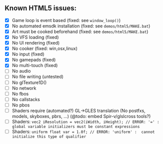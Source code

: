 ## Known HTML5 issues:
- [x] Game loop is event based (fixed: see `window_loop()`)
- [x] No automated emsdk installation (fixed: see `demos/html5/MAKE.bat`)
- [x] Art must be cooked beforehand (fixed: see `demos/html5/MAKE.bat`)
- [x] No VFS loading (fixed)
- [x] No UI rendering (fixed)
- [x] No cooker (fixed: win,osx,linux)
- [x] No input (fixed)
- [x] No gamepads (fixed)
- [x] No multi-touch (fixed)
- [ ] No audio
- [ ] No file writing (untested)
- [ ] No glTexture1D()
- [ ] No network
- [ ] No fbos
- [ ] No callstacks
- [ ] No pbos
- [ ] Shaders require (automated?) GL->GLES translation (No postfxs, models, skyboxes, pbrs, ...) (@todo: embed Spir-v/glslcross tools?)
- [ ] Shaders: `vec2 iResolution = vec2(iWidth, iHeight); // ERROR: '=' : global variable initializers must be constant expressions`
- [ ] Shaders: `uniform float var = 1.0f; // ERROR: 'uniform' :  cannot initialize this type of qualifier`
